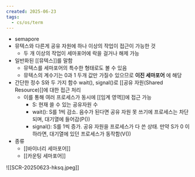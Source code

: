 ```yaml
---
created: 2025-06-23
tags:
  - cs/os/term
---
```

- semapore
- 뮤텍스와 다른게 공유 자원에 하나 이상의 작업이 접근이 가능한 것
	- 두 개 이상의 작업이 세마포어에 락을 걸거나 해제 가능
- 일반화된 [[뮤텍스]]를 말함
	- 뮤텍스를 세마포어의 특수한 형태로도 볼 수 있음
	- 뮤텍스의 계수기는 0과 1 두개 값만 가질수 있으므로 **이진 세마포어** 에 해당
- 간단한 정수 S와 두 가지 함수 wait(), signal()로 [[공유 자원(Shared Resource)]]에 대한 접근 처리
	- 이를 통해 여러 프로세스가 동시에 [[임계 영역]]에 접근 가능
		- S: 현재 쓸 수 있는 공유자원 수
		- wait(): S를 1씩 감소. 음수가 된다면 공유 자원 못 쓰기에 프로세스는 차단되며, 대기열에 들어감(P())
		- signal(): S를 1씩 증가. 공유 자원을 프로세스가 다 쓴 상태. 만약 S가 0 이하라면, 대기열에 있던 프로세스가 동작함(V())
- 종류
	- [[바이너리 세마포어]]
	- [[카운팅 세마포어]]

![[SCR-20250623-hksq.jpeg]]